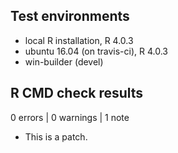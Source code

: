 ## Test environments
* local R installation, R 4.0.3
* ubuntu 16.04 (on travis-ci), R 4.0.3
* win-builder (devel)

## R CMD check results

0 errors | 0 warnings | 1 note

* This is a patch.
